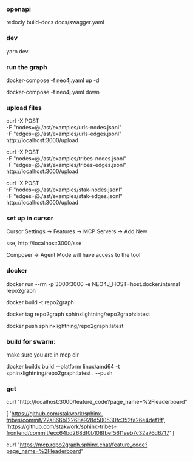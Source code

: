 ### openapi

redocly build-docs docs/swagger.yaml

### dev

yarn dev

### run the graph

docker-compose -f neo4j.yaml up -d

docker-compose -f neo4j.yaml down

### upload files

curl -X POST \
 -F "nodes=@./ast/examples/urls-nodes.jsonl" \
 -F "edges=@./ast/examples/urls-edges.jsonl" \
 http://localhost:3000/upload

curl -X POST \
 -F "nodes=@./ast/examples/tribes-nodes.jsonl" \
 -F "edges=@./ast/examples/tribes-edges.jsonl" \
 http://localhost:3000/upload

curl -X POST \
 -F "nodes=@./ast/examples/stak-nodes.jsonl" \
 -F "edges=@./ast/examples/stak-edges.jsonl" \
 http://localhost:3000/upload

### set up in cursor

Cursor Settings -> Features -> MCP Servers -> Add New

sse, http://localhost:3000/sse

Composer -> Agent Mode will have access to the tool

### docker

docker run --rm -p 3000:3000 -e NEO4J_HOST=host.docker.internal repo2graph

docker build -t repo2graph .

docker tag repo2graph sphinxlightning/repo2graph:latest

docker push sphinxlightning/repo2graph:latest

### build for swarm:

make sure you are in mcp dir

docker buildx build --platform linux/amd64 -t sphinxlightning/repo2graph:latest . --push

### get

curl "http://localhost:3000/feature_code?page_name=%2Fleaderboard"

[
'https://github.com/stakwork/sphinx-tribes/commit/22a866b12268a928d500530fc352fa26e4def1ff',
'https://github.com/stakwork/sphinx-tribes-frontend/commit/ecc64bd268df0b108fbef56f1eeb7c32a76d6717'
]

curl "https://mcp.repo2graph.sphinx.chat/feature_code?page_name=%2Fleaderboard"
